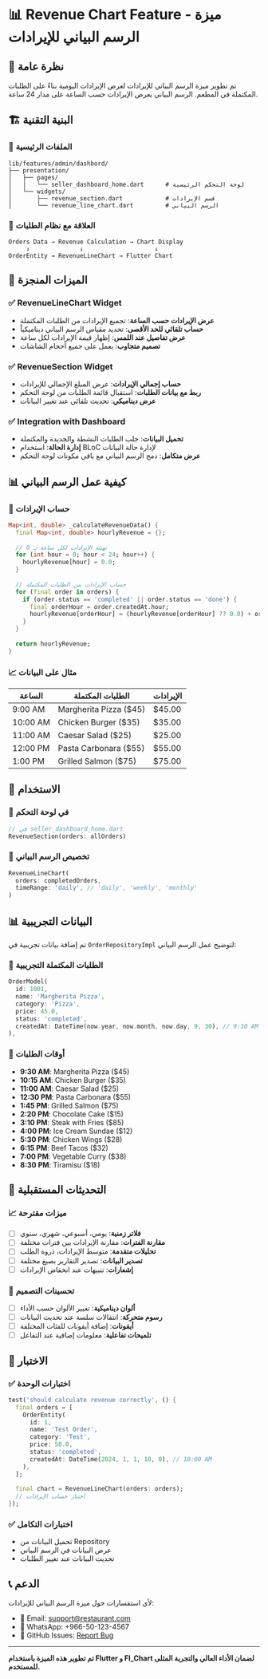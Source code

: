 # 📊 Revenue Chart Feature - ميزة الرسم البياني للإيرادات

## 🎯 نظرة عامة

تم تطوير ميزة الرسم البياني للإيرادات لعرض الإيرادات اليومية بناءً على الطلبات المكتملة في المطعم. الرسم البياني يعرض الإيرادات حسب الساعة على مدار 24 ساعة.

## 🏗️ البنية التقنية

### 📁 الملفات الرئيسية

```
lib/features/admin/dashbord/
├── presentation/
│   ├── pages/
│   │   └── seller_dashboard_home.dart      # لوحة التحكم الرئيسية
│   └── widgets/
│       ├── revenue_section.dart            # قسم الإيرادات
│       └── revenue_line_chart.dart         # الرسم البياني
```

### 🔗 العلاقة مع نظام الطلبات

```
Orders Data → Revenue Calculation → Chart Display
     ↓              ↓                    ↓
OrderEntity → RevenueLineChart → Flutter Chart
```

## 🎨 الميزات المنجزة

### ✅ **RevenueLineChart Widget**
- **عرض الإيرادات حسب الساعة**: تجميع الإيرادات من الطلبات المكتملة
- **حساب تلقائي للحد الأقصى**: تحديد مقياس الرسم البياني ديناميكياً
- **عرض تفاصيل عند اللمس**: إظهار قيمة الإيرادات لكل ساعة
- **تصميم متجاوب**: يعمل على جميع أحجام الشاشات

### ✅ **RevenueSection Widget**
- **حساب إجمالي الإيرادات**: عرض المبلغ الإجمالي للإيرادات
- **ربط مع بيانات الطلبات**: استقبال قائمة الطلبات من لوحة التحكم
- **عرض ديناميكي**: تحديث تلقائي عند تغيير البيانات

### ✅ **Integration with Dashboard**
- **تحميل البيانات**: جلب الطلبات النشطة والجديدة والمكتملة
- **إدارة الحالة**: استخدام BLoC لإدارة حالة البيانات
- **عرض متكامل**: دمج الرسم البياني مع باقي مكونات لوحة التحكم

## 📊 كيفية عمل الرسم البياني

### 🔢 **حساب الإيرادات**

```dart
Map<int, double> _calculateRevenueData() {
  final Map<int, double> hourlyRevenue = {};
  
  // تهيئة الإيرادات لكل ساعة بـ 0
  for (int hour = 0; hour < 24; hour++) {
    hourlyRevenue[hour] = 0.0;
  }
  
  // حساب الإيرادات من الطلبات المكتملة
  for (final order in orders) {
    if (order.status == 'completed' || order.status == 'done') {
      final orderHour = order.createdAt.hour;
      hourlyRevenue[orderHour] = (hourlyRevenue[orderHour] ?? 0.0) + order.price;
    }
  }
  
  return hourlyRevenue;
}
```

### 📈 **مثال على البيانات**

| الساعة | الطلبات المكتملة | الإيرادات |
|--------|------------------|-----------|
| 9:00 AM | Margherita Pizza ($45) | $45.00 |
| 10:00 AM | Chicken Burger ($35) | $35.00 |
| 11:00 AM | Caesar Salad ($25) | $25.00 |
| 12:00 PM | Pasta Carbonara ($55) | $55.00 |
| 1:00 PM | Grilled Salmon ($75) | $75.00 |

## 🎯 الاستخدام

### 📱 **في لوحة التحكم**

```dart
// في seller_dashboard_home.dart
RevenueSection(orders: allOrders)
```

### 🔧 **تخصيص الرسم البياني**

```dart
RevenueLineChart(
  orders: completedOrders,
  timeRange: 'daily', // 'daily', 'weekly', 'monthly'
)
```

## 📊 البيانات التجريبية

تم إضافة بيانات تجريبية في `OrderRepositoryImpl` لتوضيح عمل الرسم البياني:

### 🍕 **الطلبات المكتملة التجريبية**

```dart
OrderModel(
  id: 1001,
  name: 'Margherita Pizza',
  category: 'Pizza',
  price: 45.0,
  status: 'completed',
  createdAt: DateTime(now.year, now.month, now.day, 9, 30), // 9:30 AM
),
```

### 📅 **أوقات الطلبات**

- **9:30 AM**: Margherita Pizza ($45)
- **10:15 AM**: Chicken Burger ($35)
- **11:00 AM**: Caesar Salad ($25)
- **12:30 PM**: Pasta Carbonara ($55)
- **1:45 PM**: Grilled Salmon ($75)
- **2:20 PM**: Chocolate Cake ($15)
- **3:10 PM**: Steak with Fries ($85)
- **4:00 PM**: Ice Cream Sundae ($12)
- **5:30 PM**: Chicken Wings ($28)
- **6:15 PM**: Beef Tacos ($32)
- **7:00 PM**: Vegetable Curry ($38)
- **8:30 PM**: Tiramisu ($18)

## 🔄 التحديثات المستقبلية

### 📈 **ميزات مقترحة**

- [ ] **فلاتر زمنية**: يومي، أسبوعي، شهري، سنوي
- [ ] **مقارنة الفترات**: مقارنة الإيرادات بين فترات مختلفة
- [ ] **تحليلات متقدمة**: متوسط الإيرادات، ذروة الطلب
- [ ] **تصدير البيانات**: تصدير التقارير بصيغ مختلفة
- [ ] **إشعارات**: تنبيهات عند انخفاض الإيرادات

### 🎨 **تحسينات التصميم**

- [ ] **ألوان ديناميكية**: تغيير الألوان حسب الأداء
- [ ] **رسوم متحركة**: انتقالات سلسة عند تحديث البيانات
- [ ] **أيقونات**: إضافة أيقونات للفئات المختلفة
- [ ] **تلميحات تفاعلية**: معلومات إضافية عند التفاعل

## 🧪 الاختبار

### ✅ **اختبارات الوحدة**

```dart
test('should calculate revenue correctly', () {
  final orders = [
    OrderEntity(
      id: 1,
      name: 'Test Order',
      category: 'Test',
      price: 50.0,
      status: 'completed',
      createdAt: DateTime(2024, 1, 1, 10, 0), // 10:00 AM
    ),
  ];
  
  final chart = RevenueLineChart(orders: orders);
  // اختبار حساب الإيرادات
});
```

### ✅ **اختبارات التكامل**

- تحميل البيانات من Repository
- عرض البيانات في الرسم البياني
- تحديث البيانات عند تغيير الطلبات

## 📞 الدعم

لأي استفسارات حول ميزة الرسم البياني للإيرادات:

- 📧 Email: support@restaurant.com
- 📱 WhatsApp: +966-50-123-4567
- 🐛 GitHub Issues: [Report Bug](https://github.com/restaurant-system/issues)

---

**تم تطوير هذه الميزة باستخدام Flutter و Fl_Chart لضمان الأداء العالي والتجربة المثلى للمستخدم.** 
